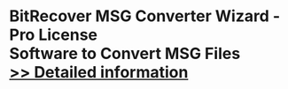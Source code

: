 # BitRecover MSG Converter Wizard - Pro License<br />Software to Convert MSG Files<br />[>> Detailed information](https://secure.shareit.com/shareit/product.html?productid=300849878&affiliateid=200057808)